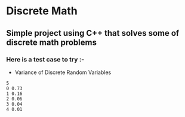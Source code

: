 # **Discrete Math**
## Simple project using C++ that solves some of discrete math problems
### Here is a test case to try :-
* Variance of Discrete Random Variables
```
5
0 0.73
1 0.16
2 0.06
3 0.04
4 0.01
```

